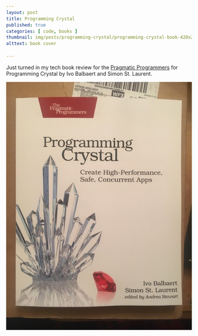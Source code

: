 ```yaml
---
layout: post
title: Programming Crystal
published: true
categories: [ code, books ]
thumbnail: img/posts/programming-crystal/programming-crystal-book-420x255.jpg
alttext: book cover

---
```


Just turned in my tech book review for the <a href="https://pragprog.com/">Pragmatic Programmers</a> 
for Programming Crystal by Ivo Balbaert and Simon St. Laurent. 

![cover](/img/posts/programming-crystal/programming-crystal-book.JPG)


